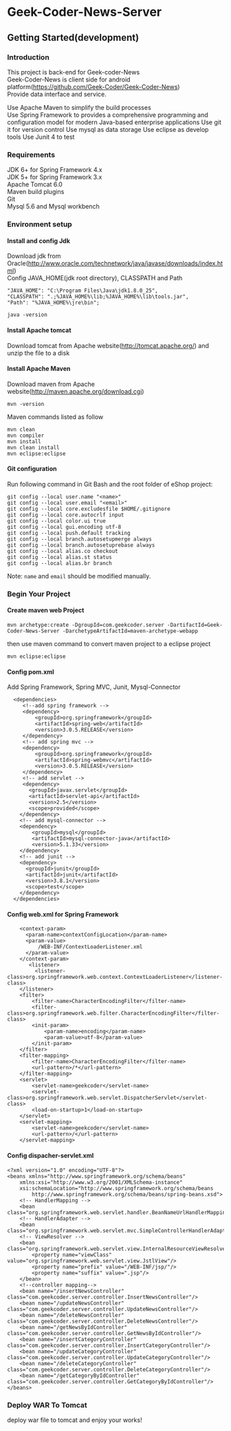 Geek-Coder-News-Server
======================

## Getting Started(development)

### Introduction
This project is back-end for Geek-coder-News  
Geek-Coder-News is client side for android platform(https://github.com/Geek-Coder/Geek-Coder-News)  
Provide data interface and service.

Use Apache Maven to  simplify the build processes  
Use Spring Framework to provides a comprehensive programming and configuration model for modern Java-based enterprise applications
Use git it for version control
Use mysql as data storage
Use eclipse as develop tools
Use Junit 4 to test

### Requirements  

JDK 6+ for Spring Framework 4.x  
JDK 5+ for Spring Framework 3.x  
Apache Tomcat 6.0  
Maven build plugins  
Git  
Mysql 5.6 and Mysql workbench

### Environment setup

#### Install and config Jdk

Download jdk from Oracle(http://www.oracle.com/technetwork/java/javase/downloads/index.html)  
Config JAVA_HOME(jdk root directory), CLASSPATH and Path  

	"JAVA_HOME": "C:\Program Files\Java\jdk1.8.0_25",
	"CLASSPATH": ".;%JAVA_HOME%\lib;%JAVA_HOME%\lib\tools.jar",
	"Path": "%JAVA_HOME%\jre\bin";  

```shell
java -version
```

#### Install Apache tomcat

Download tomcat from Apache website(http://tomcat.apache.org/) and unzip the file to a disk  

#### Install Apache Maven

Download maven from Apache website(http://maven.apache.org/download.cgi)


```shell
mvn -version
```
Maven commands listed as follow

```shell
mvn clean
mvn compiler
mvn install
mvn clean install
mvn eclipse:eclipse
```

#### Git configuration

Run following command in Git Bash and the root folder of eShop project:

```shell
git config --local user.name "<name>"
git config --local user.email "<email>"
git config --local core.excludesfile $HOME/.gitignore
git config --local core.autocrlf input
git config --local color.ui true
git config --local gui.encoding utf-8
git config --local push.default tracking
git config --local branch.autosetupmerge always
git config --local branch.autosetuprebase always
git config --local alias.co checkout
git config --local alias.st status
git config --local alias.br branch
```

Note: `name` and `email` should be modified manually.


### Begin Your Project

#### Create maven web Project

```shell
mvn archetype:create -DgroupId=com.geekcoder.server -DartifactId=Geek-Coder-News-Server -DarchetypeArtifactId=maven-archetype-webapp
```
then use maven command to convert maven project to a eclipse project

```sheel
mvn eclipse:eclipse
```

#### Config pom.xml

Add Spring Framework, Spring MVC, Junit, Mysql-Connector

```sheel
  <dependencies>
   	 <!--add spring framework -->  
     <dependency>
         <groupId>org.springframework</groupId>
         <artifactId>spring-web</artifactId>
         <version>3.0.5.RELEASE</version>
     </dependency>
     <!-- add spring mvc -->  
     <dependency>
         <groupId>org.springframework</groupId>
         <artifactId>spring-webmvc</artifactId>
         <version>3.0.5.RELEASE</version>
     </dependency>
     <!-- add servlet -->
	 <dependency> 
	   <groupId>javax.servlet</groupId> 
	   <artifactId>servlet-api</artifactId> 
	   <version>2.5</version> 
	   <scope>provided</scope> 
	</dependency>
	<!-- add mysql-connector -->
	<dependency>
        <groupId>mysql</groupId>
        <artifactId>mysql-connector-java</artifactId>
        <version>5.1.33</version>
	</dependency>
    <!-- add junit --> 
    <dependency>
      <groupId>junit</groupId>
      <artifactId>junit</artifactId>
      <version>3.8.1</version>
      <scope>test</scope>
    </dependency>
  </dependencies>
```

#### Config web.xml for Spring Framework

```sheel
    <context-param>
      <param-name>contextConfigLocation</param-name>
      <param-value>
          /WEB-INF/ContextLoaderListener.xml
      </param-value>
	</context-param>
	   <listener>
	     <listener-class>org.springframework.web.context.ContextLoaderListener</listener-class>
	</listener>
    <filter>
        <filter-name>CharacterEncodingFilter</filter-name>
        <filter-class>org.springframework.web.filter.CharacterEncodingFilter</filter-class>
        <init-param>
            <param-name>encoding</param-name>
            <param-value>utf-8</param-value>
        </init-param>
    </filter>
    <filter-mapping>
        <filter-name>CharacterEncodingFilter</filter-name>
        <url-pattern>/*</url-pattern>
    </filter-mapping>
    <servlet>
        <servlet-name>geekcoder</servlet-name>
        <servlet-class>org.springframework.web.servlet.DispatcherServlet</servlet-class>
        <load-on-startup>1</load-on-startup>
    </servlet>
    <servlet-mapping>
        <servlet-name>geekcoder</servlet-name>
        <url-pattern>/</url-pattern>
    </servlet-mapping>
```
#### Config dispacher-servlet.xml

```sheel
<?xml version="1.0" encoding="UTF-8"?>
<beans xmlns="http://www.springframework.org/schema/beans"
    xmlns:xsi="http://www.w3.org/2001/XMLSchema-instance"
    xsi:schemaLocation="http://www.springframework.org/schema/beans
        http://www.springframework.org/schema/beans/spring-beans.xsd">
    <!-- HandlerMapping -->
    <bean class="org.springframework.web.servlet.handler.BeanNameUrlHandlerMapping"/>
    <!-- HandlerAdapter -->
    <bean class="org.springframework.web.servlet.mvc.SimpleControllerHandlerAdapter"/>
    <!-- ViewResolver -->
    <bean class="org.springframework.web.servlet.view.InternalResourceViewResolver">
        <property name="viewClass" value="org.springframework.web.servlet.view.JstlView"/>
        <property name="prefix" value="/WEB-INF/jsp/"/>
        <property name="suffix" value=".jsp"/>
    </bean>
    <!--controller mapping-->
    <bean name="/insertNewsController" class="com.geekcoder.server.controller.InsertNewsController"/>
    <bean name="/updateNewsController" class="com.geekcoder.server.controller.UpdateNewsController"/>
    <bean name="/deleteNewsController" class="com.geekcoder.server.controller.DeleteNewsController"/>
    <bean name="/getNewsByIdController" class="com.geekcoder.server.controller.GetNewsByIdController"/>
    <bean name="/insertCategoryController" class="com.geekcoder.server.controller.InsertCategoryController"/>
    <bean name="/updateCategoryController" class="com.geekcoder.server.controller.UpdateCategoryController"/>
    <bean name="/deleteCategoryController" class="com.geekcoder.server.controller.DeleteCategoryController"/>
    <bean name="/getCategoryByIdController" class="com.geekcoder.server.controller.GetCategoryByIdController"/>  
</beans>
```
### Deploy WAR To Tomcat

deploy war file to tomcat and enjoy your works!

